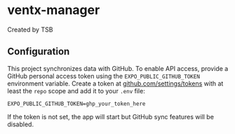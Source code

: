 # ventx-manager

Created by TSB

## Configuration

This project synchronizes data with GitHub. To enable API access, provide a
GitHub personal access token using the `EXPO_PUBLIC_GITHUB_TOKEN` environment
variable. Create a token at [github.com/settings/tokens](https://github.com/settings/tokens)
with at least the `repo` scope and add it to your `.env` file:

```
EXPO_PUBLIC_GITHUB_TOKEN=ghp_your_token_here
```

If the token is not set, the app will start but GitHub sync features will be
disabled.
